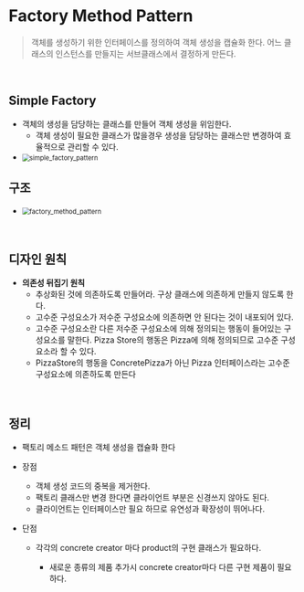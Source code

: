 # Factory Method Pattern

> 객체를 생성하기 위한 인터페이스를 정의하여 객체 생성을 캡슐화 한다. 어느 클래스의 인스턴스를 만들지는 서브클래스에서 결정하게 만든다.

<br>

## Simple Factory

- 객체의 생성을 담당하는 클래스를 만들어 객체 생성을 위임한다.
  - 객체 생성이 필요한 클래스가 많을경우 생성을 담당하는 클래스만 변경하여 효율적으로 관리할 수 있다.
- <img src="https://github.com/shhhhhhhhhhhh/practice/blob/master/designPattern/res/simple_factory_pattern.png?raw=true" alt="simple_factory_pattern" style="zoom: 80%;" />

## 구조

- <img src="https://github.com/shhhhhhhhhhhh/practice/blob/master/designPattern/res/factory_method_pattern.png?raw=true" alt="factory_method_pattern" style="zoom: 80%;" />

<br>

## 디자인 원칙

- **의존성 뒤집기 원칙**
  - 추상화된 것에 의존하도록 만들어라. 구상 클래스에 의존하게 만들지 않도록 한다.
  - 고수준 구성요소가 저수준 구성요소에 의존하면 안 된다는 것이 내포되어 있다.
  - 고수준 구성요소란 다른 저수준 구성요소에 의해 정의되는 행동이 들어있는 구성요소를 말한다. Pizza Store의 행동은 Pizza에  의해 정의되므로 고수준 구성요소라 할 수 있다. 
  - PizzaStore의 행동을 ConcretePizza가 아닌 Pizza 인터페이스라는 고수준 구성요소에 의존하도록 만든다

<br>

## 정리

- 팩토리 메소드 패턴은 객체 생성을 캡슐화 한다

- 장점

  - 객체 생성 코드의 중복을 제거한다.
  - 팩토리 클래스만 변경 한다면 클라이언트 부분은 신경쓰지 않아도 된다.
  - 클라이언트는 인터페이스만 필요 하므로 유연성과 확장성이 뛰어나다.

- 단점

  - 각각의 concrete creator 마다 product의 구현 클래스가 필요하다.

    - 새로운 종류의 제품 추가시 concrete creator마다 다른 구현 제품이 필요하다.



